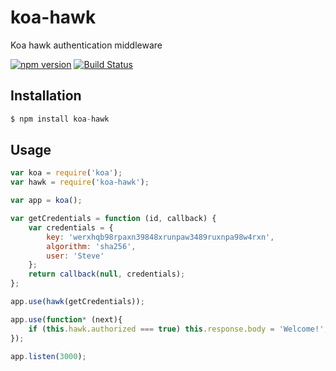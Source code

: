 # koa-hawk
Koa hawk authentication middleware

[![npm version](https://badge.fury.io/js/koa-hawk.svg)](http://badge.fury.io/js/koa-hawk)
[![Build Status](https://travis-ci.org/brooksn/koa-hawk.svg?branch=master)](https://travis-ci.org/brooksn/koa-hawk)

## Installation

```js
$ npm install koa-hawk
```

## Usage

```js
var koa = require('koa');
var hawk = require('koa-hawk');

var app = koa();

var getCredentials = function (id, callback) {
    var credentials = {
        key: 'werxhqb98rpaxn39848xrunpaw3489ruxnpa98w4rxn',
        algorithm: 'sha256',
        user: 'Steve'
    };
    return callback(null, credentials);
};

app.use(hawk(getCredentials));

app.use(function* (next){
	if (this.hawk.authorized === true) this.response.body = 'Welcome!';
});

app.listen(3000);
